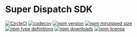# Super Dispatch SDK

[![CircleCI](https://circleci.com/gh/superdispatch/sdk.svg?style=svg)](https://circleci.com/gh/superdispatch/sdk)
[![codecov](https://codecov.io/gh/superdispatch/sdk/branch/master/graph/badge.svg)](https://codecov.io/gh/superdispatch/sdk)
[![npm version](https://img.shields.io/npm/v/@superdispatch/sdk.svg)](https://npmjs.com/@superdispatch/sdk)
[![npm minzipped size](https://img.shields.io/bundlephobia/minzip/@superdispatch/sdk.svg)](https://bundlephobia.com/result?p=@superdispatch/sdk)
[![npm type definitions](https://img.shields.io/npm/types/@superdispatch/sdk.svg)](https://npmjs.com/@superdispatch/sdk)
[![npm downloads](https://img.shields.io/npm/dm/@superdispatch/sdk.svg)](https://npmjs.com/@superdispatch/sdk)
[![npm license](https://img.shields.io/npm/l/@superdispatch/sdk.svg)](https://npmjs.com/@superdispatch/sdk)
